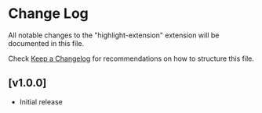 # Change Log

All notable changes to the "highlight-extension" extension will be documented in this file.

Check [Keep a Changelog](http://keepachangelog.com/) for recommendations on how to structure this file.

## [v1.0.0]

- Initial release